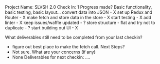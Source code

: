 Project Name: SLVSH 2.0
Check In: 1
Progress made? Basic functionality, basic testing, basic layout...
  convert data into JSON - X
  set up Redux and Router - X
  make fetch and store data in the store - X
  start testing - X
  add linter - X
  keep issues/waffle updated - ?
  store structure - flat and try not to duplicate - ?
  start building out UI - X
  
What deliverables still need to be completed from your last checkin?
  - figure out best place to make the fetch call.
Next Steps?
  - Not sure. 
What are your concerns (if any)
  - None
Deliverables for next checkin:
  ....
